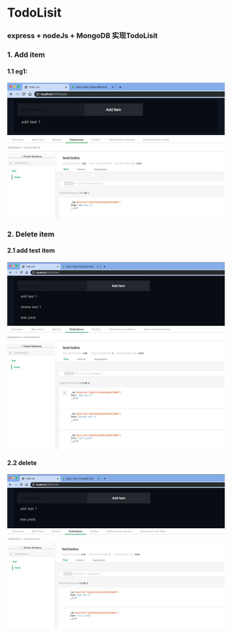 # TodoLisit

### express + nodeJs + MongoDB 实现TodoLisit



### 1. Add item
#### 1.1 eg1:
**![add item](./public/readme-img/addTest1.jpg)**
**![add item1-2](./public/readme-img/addtest1-2.jpg)**


### 2. Delete item
#### 2.1 add test item
**![delete item](./public/readme-img/deleteTest1.jpg)**
**![delete item1-2](./public/readme-img/deleteTest1-1.jpg)**


#### 2.2 delete
**![deleteTest2](./public/readme-img/deleteTest2.jpg)**
**![deleteTest2-1](./public/readme-img/deleteTest2-1.jpg)**
